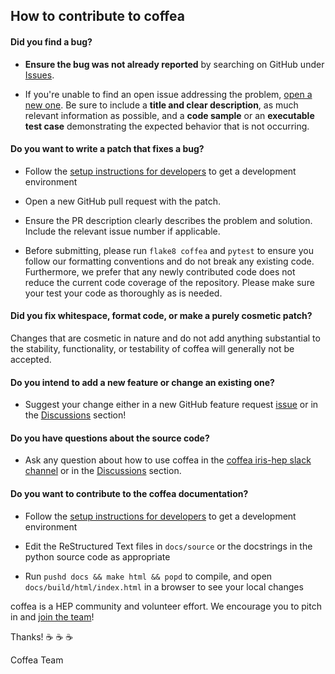 ## How to contribute to coffea

#### **Did you find a bug?**

* **Ensure the bug was not already reported** by searching on GitHub under [Issues](https://github.com/CoffeaTeam/coffea/issues).

* If you're unable to find an open issue addressing the problem, [open a new one](https://github.com/CoffeaTeam/coffea/issues/new). Be sure to include a **title and clear description**, as much relevant information as possible, and a **code sample** or an **executable test case** demonstrating the expected behavior that is not occurring.

#### **Do you want to write a patch that fixes a bug?**

* Follow the [setup instructions for developers](https://coffea-hep.readthedocs.io/en/backports-v0.7.x/installation.html#for-developers) to get a development environment

* Open a new GitHub pull request with the patch.

* Ensure the PR description clearly describes the problem and solution. Include the relevant issue number if applicable.

* Before submitting, please run `flake8 coffea` and `pytest` to ensure you follow our formatting conventions and do not break any existing code. Furthermore, we prefer that any newly contributed code does not reduce the current code coverage of the repository. Please make sure your test your code as thoroughly as is needed.

#### **Did you fix whitespace, format code, or make a purely cosmetic patch?**

Changes that are cosmetic in nature and do not add anything substantial to the stability, functionality, or testability of coffea will generally not be accepted.

#### **Do you intend to add a new feature or change an existing one?**

* Suggest your change either in a new GitHub feature request [issue](https://github.com/CoffeaTeam/coffea/issues) or in the [Discussions](https://github.com/CoffeaTeam/coffea/discussions) section!

#### **Do you have questions about the source code?**

* Ask any question about how to use coffea in the [coffea iris-hep slack channel](https://iris-hep.slack.com) or in the [Discussions](https://github.com/CoffeaTeam/coffea/discussions) section.

#### **Do you want to contribute to the coffea documentation?**

* Follow the [setup instructions for developers](https://coffea-hep.readthedocs.io/en/backports-v0.7.x/installation.html#for-developers) to get a development environment

* Edit the ReStructured Text files in `docs/source` or the docstrings in the python source code as appropriate

* Run `pushd docs && make html && popd` to compile, and open `docs/build/html/index.html` in a browser to see your local changes

coffea is a HEP community and volunteer effort. We encourage you to pitch in and [join the team](mailto:cms-coffea@cern.ch)!

Thanks! :coffee: :coffee: :coffee:

Coffea Team
